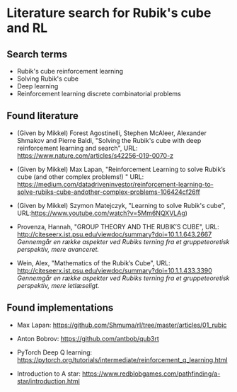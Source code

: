 # Literature search for Rubik's cube and RL


## Search terms

* Rubik's cube reinforcement learning
* Solving Rubik's cube
* Deep learning 
* Reinforcement learning discrete combinatorial problems



## Found literature

* (Given by Mikkel) Forest Agostinelli, Stephen McAleer, Alexander Shmakov and Pierre Baldi, "Solving the Rubik's cube
with deep reinforcement learning and search", URL: https://www.nature.com/articles/s42256-019-0070-z

* (Given by Mikkel) Max Lapan, "Reinforcement Learning to solve Rubik’s cube (and other complex problems!) "
URL: https://medium.com/datadriveninvestor/reinforcement-learning-to-solve-rubiks-cube-andother-complex-problems-106424cf26ff

* (Given by Mikkel) Szymon Matejczyk, "Learning to solve Rubik's cube",
URL:https://www.youtube.com/watch?v=5Mm6NQXVLAg) 

* Provenza, Hannah, "GROUP THEORY AND THE RUBIK’S CUBE", URL: http://citeseerx.ist.psu.edu/viewdoc/summary?doi=10.1.1.643.2667
  *Gennemgår en række aspekter ved Rubiks terning fra et gruppeteoretisk perspektiv, mere avanceret.*

* Wein, Alex, "Mathematics of the Rubik’s Cube", URL: http://citeseerx.ist.psu.edu/viewdoc/summary?doi=10.1.1.433.3390
  *Gennemgår en række aspekter ved Rubiks terning fra et gruppeteoretisk perspektiv, mere letlæseligt.*

## Found implementations

* Max Lapan: https://github.com/Shmuma/rl/tree/master/articles/01_rubic

* Anton Bobrov: https://github.com/antbob/qub3rt

* PyTorch Deep Q learning: https://pytorch.org/tutorials/intermediate/reinforcement_q_learning.html

* Introduction to A star: https://www.redblobgames.com/pathfinding/a-star/introduction.html
